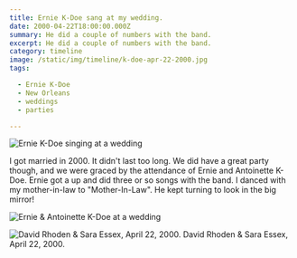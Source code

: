```yaml
---
title: Ernie K-Doe sang at my wedding.
date: 2000-04-22T18:00:00.000Z
summary: He did a couple of numbers with the band.
excerpt: He did a couple of numbers with the band.
category: timeline
image: /static/img/timeline/k-doe-apr-22-2000.jpg
tags:

  - Ernie K-Doe
  - New Orleans
  - weddings
  - parties

---
```


![Ernie K-Doe singing at a wedding](/static/img/timeline/k-doe-apr-22-2000.jpg "Ernie K-Doe singing at a wedding")

I got married in 2000. It didn't last too long. We did have a great party though, and we were graced by the attendance of Ernie and Antoinette K-Doe. Ernie got a up and did three or so songs with the band. I danced with my mother-in-law to "Mother-In-Law". He kept turning to look in the big mirror!

![Ernie & Antoinette K-Doe at a wedding](/static/img/timeline/k-doe-and-antoinette-apr-22-2000.jpg "Ernie & Antoinette K-Doe at a wedding")

![David Rhoden & Sara Essex, April 22, 2000.](/static/img/timeline/wedding-photo-apr-22-2000.jpg "Ernie & Antoinette K-Doe at a wedding")
David Rhoden & Sara Essex, April 22, 2000.